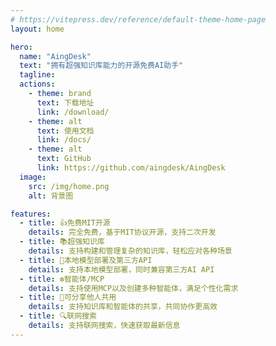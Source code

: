 ```yaml
---
# https://vitepress.dev/reference/default-theme-home-page
layout: home

hero:
  name: "AingDesk"
  text: "拥有超强知识库能力的开源免费AI助手"
  tagline: 
  actions:
    - theme: brand
      text: 下载地址
      link: /download/
    - theme: alt
      text: 使用文档
      link: /docs/
    - theme: alt
      text: GitHub
      link: https://github.com/aingdesk/AingDesk
  image:
    src: /img/home.png
    alt: 背景图

features:
  - title: 👍免费MIT开源
    details: 完全免费，基于MIT协议开源，支持二次开发
  - title: 📚️超强知识库
    details: 支持构建和管理复杂的知识库，轻松应对各种场景
  - title: 🚀本地模型部署及第三方API
    details: 支持本地模型部署，同时兼容第三方AI API
  - title: ❇️智能体/MCP
    details: 支持使用MCP以及创建多种智能体，满足个性化需求
  - title: 🤝可分享他人共用
    details: 支持知识库和智能体的共享，共同协作更高效
  - title: 🔍️联网搜索
    details: 支持联网搜索，快速获取最新信息
---
```


